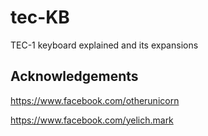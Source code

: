 # tec-KB
TEC-1 keyboard explained and its expansions

## Acknowledgements
https://www.facebook.com/otherunicorn

https://www.facebook.com/yelich.mark

